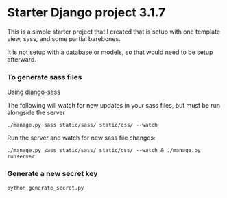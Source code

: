 # Starter Django project 3.1.7

This is a simple starter project that I created that is setup with one template view, sass, and some partial barebones. 

It is not setup with a database or models, so that would need to be setup afterward.

### To generate sass files 

Using [django-sass](https://github.com/coderedcorp/django-sass)

The following will watch for new updates in your sass files, but must be run alongside the server

`./manage.py sass static/sass/ static/css/ --watch`

Run the server and watch for new sass file changes:

`./manage.py sass static/sass/ static/css/ --watch & ./manage.py runserver`

### Generate a new secret key

`python generate_secret.py`
